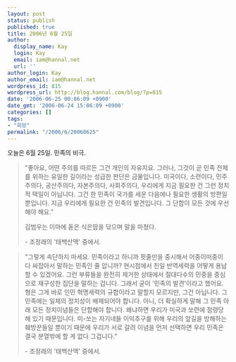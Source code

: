 ```yaml
---
layout: post
status: publish
published: true
title: 2006년 6월 25일
author:
  display_name: Kay
  login: Kay
  email: iam@hannal.net
  url: ''
author_login: Kay
author_email: iam@hannal.net
wordpress_id: 815
wordpress_url: http://blog.hannal.com/blog/?p=815
date: '2006-06-25 00:06:09 +0900'
date_gmt: '2006-06-24 15:06:09 +0900'
categories: []
tags:
- "희망"
permalink: "/2006/6/20060625"
---
```

<p>오늘은 6월 25일. 민족의 비극.</p>
<blockquote><p>"좋아요, 어떤 주의를 따르든 그건 개인의 자유지요. 그러나, 그것이 곧 민족 전체를 위하는 유일한 길이라는 성급한 판단은 금물입니다. 미국이다, 소련이다, 민주주의다, 공산주의다, 자본주의다, 사회주의다, 우리에게 지금 필요한 건 그런 정치적 택일이 아닙니다. 그건 한 민족이 국가를 세운 다음에나 필요한 생활의 방편일 뿐입니다. 지금 우리에게 필요한 건 민족의 발견입니다. 그 단합이 모든 것에 우선해야 해요."</p>
<p>김범우는 이마에 돋은 식은땀을 닦으며 말을 마쳤다.</p>
<p>- 조정래의 '태백산맥' 중에서.
</p></blockquote>
<blockquote><p>"그렇게 속단하지 마세요. 민족이라고 하니까 핏줄만을 중시해서 어중이떠중이 다 싸잡아서 말하는 민족인 줄 압니까? 현시점에서 친일 반역세력을 어떻게 용납할 수 있겠어요. 그런 부류들을 완전히 제거한 상태에서 절대다수의 민중을 중심으로 재구성한 집단을 말하는 겁니다. 그래서 굳이 '민족의 발견'이라고 했어요. 형은 그게 바로 인민 혁명세력의 규합이라고 말할지 모르지만, 그건 아닙니다. 그 민족에는 일체의 정치성이 배제되어야 합니다. 아니, 더 확실하게 말해 그 민족 아래 모든 정치이념들은 단합해야 합니다. 왜냐하면 우리가 미국과 쏘련에 점령당해 있기 때문입니다. 미-쏘는 자기네들 이익추구를 위해 우리의 앞길을 방해하는 훼방꾼들일 뿐이기 때문에 우리가 서로 갈려 이념을 먼저 선택하면 우리 민족은 결국 분열밖에 할 게 없다 그겁니다."</p>
<p>- 조정래의 '태백산맥' 중에서.
</p></blockquote>
